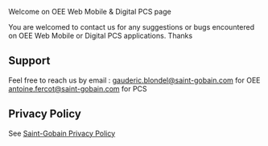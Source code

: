 Welcome on OEE Web Mobile & Digital PCS page

You are welcomed to contact us for any suggestions or bugs encountered on OEE Web Mobile or Digital PCS applications.
Thanks

## Support
Feel free to reach us by email :
gauderic.blondel@saint-gobain.com for OEE  
antoine.fercot@saint-gobain.com for PCS

## Privacy Policy

See [Saint-Gobain Privacy Policy](https://www.saint-gobain.com/en/privacy-policy)
